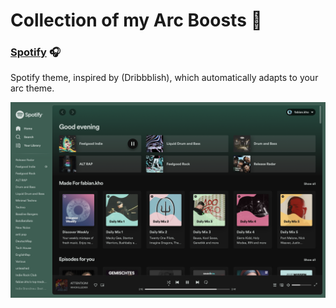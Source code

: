 # Collection of my Arc Boosts 🚀

### [Spotify](/spotify) 🎧

Spotify theme, inspired by (Dribbblish), which automatically adapts to your arc theme. 

![alt text](spotify/spotify_arc_homescreen.png "Spotify Homescreen")



